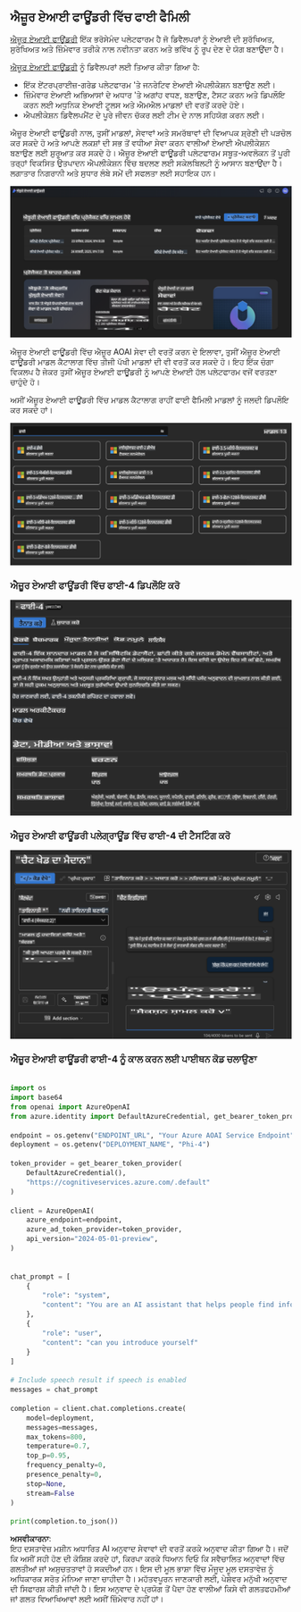## ਐਜ਼ੂਰ ਏਆਈ ਫਾਊਂਡਰੀ ਵਿੱਚ ਫਾਈ ਫੈਮਿਲੀ

[ਐਜ਼ੂਰ ਏਆਈ ਫਾਊਂਡਰੀ](https://ai.azure.com) ਇੱਕ ਭਰੋਸੇਮੰਦ ਪਲੇਟਫਾਰਮ ਹੈ ਜੋ ਡਿਵੈਲਪਰਾਂ ਨੂੰ ਏਆਈ ਦੀ ਸੁਰੱਖਿਅਤ, ਸੁਰੱਖਿਅਤ ਅਤੇ ਜ਼ਿੰਮੇਵਾਰ ਤਰੀਕੇ ਨਾਲ ਨਵੀਨਤਾ ਕਰਨ ਅਤੇ ਭਵਿੱਖ ਨੂੰ ਰੂਪ ਦੇਣ ਦੇ ਯੋਗ ਬਣਾਉਂਦਾ ਹੈ।  

[ਐਜ਼ੂਰ ਏਆਈ ਫਾਊਂਡਰੀ](https://ai.azure.com) ਨੂੰ ਡਿਵੈਲਪਰਾਂ ਲਈ ਤਿਆਰ ਕੀਤਾ ਗਿਆ ਹੈ:

- ਇੱਕ ਏਂਟਰਪ੍ਰਾਈਜ਼-ਗਰੇਡ ਪਲੇਟਫਾਰਮ 'ਤੇ ਜਨਰੇਟਿਵ ਏਆਈ ਐਪਲੀਕੇਸ਼ਨ ਬਣਾਉਣ ਲਈ।
- ਜ਼ਿੰਮੇਵਾਰ ਏਆਈ ਅਭਿਆਸਾਂ ਦੇ ਅਧਾਰ 'ਤੇ ਅਗਾਂਹ ਵਧਣ, ਬਣਾਉਣ, ਟੈਸਟ ਕਰਨ ਅਤੇ ਡਿਪਲੌਇ ਕਰਨ ਲਈ ਅਧੁਨਿਕ ਏਆਈ ਟੂਲਸ ਅਤੇ ਐਮਐਲ ਮਾਡਲਾਂ ਦੀ ਵਰਤੋਂ ਕਰਦੇ ਹੋਏ।
- ਐਪਲੀਕੇਸ਼ਨ ਡਿਵੈਲਪਮੈਂਟ ਦੇ ਪੂਰੇ ਜੀਵਨ ਚੱਕਰ ਲਈ ਟੀਮ ਦੇ ਨਾਲ ਸਹਿਯੋਗ ਕਰਨ ਲਈ।

ਐਜ਼ੂਰ ਏਆਈ ਫਾਊਂਡਰੀ ਨਾਲ, ਤੁਸੀਂ ਮਾਡਲਾਂ, ਸੇਵਾਵਾਂ ਅਤੇ ਸਮਰੱਥਾਵਾਂ ਦੀ ਵਿਆਪਕ ਸ਼੍ਰੇਣੀ ਦੀ ਪੜਚੋਲ ਕਰ ਸਕਦੇ ਹੋ ਅਤੇ ਆਪਣੇ ਲਕਸ਼ਾਂ ਦੀ ਸਭ ਤੋਂ ਵਧੀਆ ਸੇਵਾ ਕਰਨ ਵਾਲੀਆਂ ਏਆਈ ਐਪਲੀਕੇਸ਼ਨ ਬਣਾਉਣ ਲਈ ਸ਼ੁਰੂਆਤ ਕਰ ਸਕਦੇ ਹੋ। ਐਜ਼ੂਰ ਏਆਈ ਫਾਊਂਡਰੀ ਪਲੇਟਫਾਰਮ ਸਬੂਤ-ਅਵਲੋਕਨ ਤੋਂ ਪੂਰੀ ਤਰ੍ਹਾਂ ਵਿਕਸਿਤ ਉਤਪਾਦਨ ਐਪਲੀਕੇਸ਼ਨ ਵਿੱਚ ਬਦਲਣ ਲਈ ਸਕੇਲਬਿਲਟੀ ਨੂੰ ਆਸਾਨ ਬਣਾਉਂਦਾ ਹੈ। ਲਗਾਤਾਰ ਨਿਗਰਾਨੀ ਅਤੇ ਸੁਧਾਰ ਲੰਬੇ ਸਮੇਂ ਦੀ ਸਫਲਤਾ ਲਈ ਸਹਾਇਕ ਹਨ।  

![portal](../../../../../translated_images/AIFoundryPorral.68f0acc7d5f47991d90f78fd199beb1123941bba27c39effe55ebfc1d07f114c.pa.png)

ਐਜ਼ੂਰ ਏਆਈ ਫਾਊਂਡਰੀ ਵਿੱਚ ਐਜ਼ੂਰ AOAI ਸੇਵਾ ਦੀ ਵਰਤੋਂ ਕਰਨ ਦੇ ਇਲਾਵਾ, ਤੁਸੀਂ ਐਜ਼ੂਰ ਏਆਈ ਫਾਊਂਡਰੀ ਮਾਡਲ ਕੈਟਾਲਾਗ ਵਿੱਚ ਤੀਜੀ ਪੱਖੀ ਮਾਡਲਾਂ ਦੀ ਵੀ ਵਰਤੋਂ ਕਰ ਸਕਦੇ ਹੋ। ਇਹ ਇੱਕ ਚੰਗਾ ਵਿਕਲਪ ਹੈ ਜੇਕਰ ਤੁਸੀਂ ਐਜ਼ੂਰ ਏਆਈ ਫਾਊਂਡਰੀ ਨੂੰ ਆਪਣੇ ਏਆਈ ਹੱਲ ਪਲੇਟਫਾਰਮ ਵਜੋਂ ਵਰਤਣਾ ਚਾਹੁੰਦੇ ਹੋ।  

ਅਸੀਂ ਐਜ਼ੂਰ ਏਆਈ ਫਾਊਂਡਰੀ ਵਿੱਚ ਮਾਡਲ ਕੈਟਾਲਾਗ ਰਾਹੀਂ ਫਾਈ ਫੈਮਿਲੀ ਮਾਡਲਾਂ ਨੂੰ ਜਲਦੀ ਡਿਪਲੌਇ ਕਰ ਸਕਦੇ ਹਾਂ।  

![ModelCatalog](../../../../../translated_images/AIFoundryModelCatalog.65aadf44c7a47e16a745104efa3ca2b49580c7be190f901a3da6d6533fc37b07.pa.png)

### **ਐਜ਼ੂਰ ਏਆਈ ਫਾਊਂਡਰੀ ਵਿੱਚ ਫਾਈ-4 ਡਿਪਲੌਇ ਕਰੋ**  

![Phi4](../../../../../translated_images/AIFoundryPhi4.dd27d994739126af80d23e8ec9d3bfd7e6b518d3993aa729fdd4c26e1add8d35.pa.png)

### **ਐਜ਼ੂਰ ਏਆਈ ਫਾਊਂਡਰੀ ਪਲੇਗ੍ਰਾਊਂਡ ਵਿੱਚ ਫਾਈ-4 ਦੀ ਟੈਸਟਿੰਗ ਕਰੋ**  

![Playground](../../../../../translated_images/AIFoundryPlayground.11365174557f8eac71ce4d439d344dd767a1b04701e9ffe73642feefb099188d.pa.png)

### **ਐਜ਼ੂਰ ਏਆਈ ਫਾਊਂਡਰੀ ਫਾਈ-4 ਨੂੰ ਕਾਲ ਕਰਨ ਲਈ ਪਾਈਥਨ ਕੋਡ ਚਲਾਉਣਾ**  

```python

import os  
import base64
from openai import AzureOpenAI  
from azure.identity import DefaultAzureCredential, get_bearer_token_provider  
        
endpoint = os.getenv("ENDPOINT_URL", "Your Azure AOAI Service Endpoint")  
deployment = os.getenv("DEPLOYMENT_NAME", "Phi-4")  
      
token_provider = get_bearer_token_provider(  
    DefaultAzureCredential(),  
    "https://cognitiveservices.azure.com/.default"  
)  
  
client = AzureOpenAI(  
    azure_endpoint=endpoint,  
    azure_ad_token_provider=token_provider,  
    api_version="2024-05-01-preview",  
)  
  

chat_prompt = [
    {
        "role": "system",
        "content": "You are an AI assistant that helps people find information."
    },
    {
        "role": "user",
        "content": "can you introduce yourself"
    }
] 
    
# Include speech result if speech is enabled  
messages = chat_prompt 

completion = client.chat.completions.create(  
    model=deployment,  
    messages=messages,
    max_tokens=800,  
    temperature=0.7,  
    top_p=0.95,  
    frequency_penalty=0,  
    presence_penalty=0,
    stop=None,  
    stream=False  
)  
  
print(completion.to_json())  

```  

**ਅਸਵੀਕਾਰਨਾ**:  
ਇਹ ਦਸਤਾਵੇਜ਼ ਮਸ਼ੀਨ ਅਧਾਰਿਤ AI ਅਨੁਵਾਦ ਸੇਵਾਵਾਂ ਦੀ ਵਰਤੋਂ ਕਰਕੇ ਅਨੁਵਾਦ ਕੀਤਾ ਗਿਆ ਹੈ। ਜਦੋਂ ਕਿ ਅਸੀਂ ਸਹੀ ਹੋਣ ਦੀ ਕੋਸ਼ਿਸ਼ ਕਰਦੇ ਹਾਂ, ਕਿਰਪਾ ਕਰਕੇ ਧਿਆਨ ਦਿਓ ਕਿ ਸਵੈਚਾਲਿਤ ਅਨੁਵਾਦਾਂ ਵਿੱਚ ਗਲਤੀਆਂ ਜਾਂ ਅਸੁਚਤਤਾਵਾਂ ਹੋ ਸਕਦੀਆਂ ਹਨ। ਇਸ ਦੀ ਮੂਲ ਭਾਸ਼ਾ ਵਿੱਚ ਮੌਜੂਦ ਮੂਲ ਦਸਤਾਵੇਜ਼ ਨੂੰ ਅਧਿਕਾਰਕ ਸਰੋਤ ਮੰਨਿਆ ਜਾਣਾ ਚਾਹੀਦਾ ਹੈ। ਮਹੱਤਵਪੂਰਨ ਜਾਣਕਾਰੀ ਲਈ, ਪੇਸ਼ੇਵਰ ਮਨੁੱਖੀ ਅਨੁਵਾਦ ਦੀ ਸਿਫਾਰਸ਼ ਕੀਤੀ ਜਾਂਦੀ ਹੈ। ਇਸ ਅਨੁਵਾਦ ਦੇ ਪ੍ਰਯੋਗ ਤੋਂ ਪੈਦਾ ਹੋਣ ਵਾਲੀਆਂ ਕਿਸੇ ਵੀ ਗਲਤਫਹਮੀਆਂ ਜਾਂ ਗਲਤ ਵਿਆਖਿਆਵਾਂ ਲਈ ਅਸੀਂ ਜ਼ਿੰਮੇਵਾਰ ਨਹੀਂ ਹਾਂ।